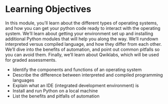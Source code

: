 # Learning Objectives
In this module, you’ll learn about the different types of operating systems, and how you can get your python code ready to interact with the operating system. We’ll learn about getting your environment set up and installing additional Python modules that will help you along the way. We’ll rundown interpreted versus compiled language, and how they differ from each other. We’ll dive into the benefits of automation, and point out common pitfalls so you can avoid them. Finally, we’ll learn about Qwiklabs, which will be used for graded assessments.

- Identify the components and functions of an operating system
- Describe the difference between interpreted and compiled programming languages
- Explain what an IDE (integrated development environment) is
- Install and run Python on a local machine
- List the benefits and pitfalls of automation